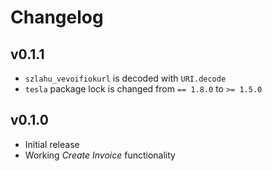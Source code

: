 # Changelog

## v0.1.1

- `szlahu_vevoifiokurl` is decoded with `URI.decode`
- `tesla` package lock is changed from `== 1.8.0` to `>= 1.5.0`

## v0.1.0

- Initial release
- Working _Create Invoice_ functionality
